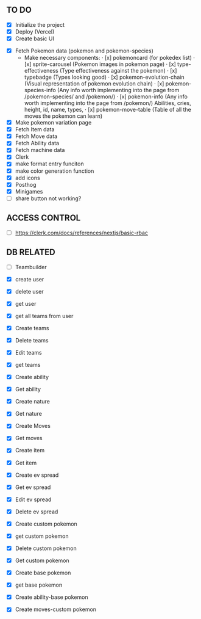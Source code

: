 ## TO DO

- [x] Initialize the project
- [x] Deploy (Vercel)
- [x] Create basic UI
<!-- POKEMON -->
- [x] Fetch Pokemon data (pokemon and pokemon-species)
  - Make necessary components:
    · [x] pokemoncard (for pokedex list)
    · [x] sprite-carousel (Pokemon images in pokemon page)
    · [x] type-effectiveness (Type effectiveness against the pokemon)
    · [x] typebadge (Types looking good)
    · [x] pokemon-evolution-chain (Visual representation of pokemon evolution chain)
    · [x] pokemon-species-info (Any info worth implementing into the page from /pokemon-species/ and /pokemon/)
    · [x] pokemon-info (Any info worth implementing into the page from /pokemon/)
    Abilities, cries, height, id, name, types,
    · [x] pokemon-move-table (Table of all the moves the pokemon can learn)
- [x] Make pokemon variation page
- [x] Fetch Item data
- [x] Fetch Move data
- [x] Fetch Ability data
- [x] Fetch machine data
- [x] Clerk
- [x] make format entry funciton
- [x] make color generation function
- [x] add icons
- [x] Posthog
- [x] Minigames
- [ ] share button not working?

## ACCESS CONTROL

- [ ] https://clerk.com/docs/references/nextjs/basic-rbac

## DB RELATED

- [ ] Teambuilder

- [x] create user
- [x] delete user
- [x] get user

- [x] get all teams from user
- [x] Create teams
- [x] Delete teams
- [x] Edit teams
- [x] get teams

- [x] Create ability
- [x] Get ability

- [x] Create nature
- [x] Get nature

- [x] Create Moves
- [x] Get moves

- [x] Create item
- [x] Get item

- [x] Create ev spread
- [x] Get ev spread
- [x] Edit ev spread
- [x] Delete ev spread

- [x] Create custom pokemon
- [x] get custom pokemon
- [x] Delete custom pokemon
- [x] Get custom pokemon

- [x] Create base pokemon
- [x] get base pokemon

- [x] Create ability-base pokemon
- [x] Create moves-custom pokemon
